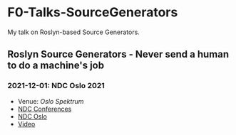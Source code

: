 # F0-Talks-SourceGenerators
My talk on Roslyn-based Source Generators.

## Roslyn Source Generators - Never send a human to do a machine's job

### 2021-12-01: NDC Oslo 2021
- Venue: _Oslo Spektrum_
- [NDC Conferences](https://ndcconferences.com)
- [NDC Oslo](https://ndcoslo.com)
- [Video](https://www.youtube.com/watch?v=lJCfPhnFLQs)
